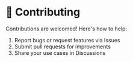# 🤝 Contributing

Contributions are welcomed! Here's how to help:

1. Report bugs or request features via Issues
2. Submit pull requests for improvements
3. Share your use cases in Discussions